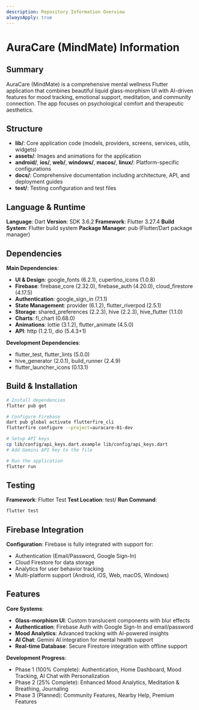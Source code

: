 ```yaml
---
description: Repository Information Overview
alwaysApply: true
---
```


# AuraCare (MindMate) Information

## Summary
AuraCare (MindMate) is a comprehensive mental wellness Flutter application that combines beautiful liquid glass-morphism UI with AI-driven features for mood tracking, emotional support, meditation, and community connection. The app focuses on psychological comfort and therapeutic aesthetics.

## Structure
- **lib/**: Core application code (models, providers, screens, services, utils, widgets)
- **assets/**: Images and animations for the application
- **android/**, **ios/**, **web/**, **windows/**, **macos/**, **linux/**: Platform-specific configurations
- **docs/**: Comprehensive documentation including architecture, API, and deployment guides
- **test/**: Testing configuration and test files

## Language & Runtime
**Language**: Dart
**Version**: SDK 3.6.2
**Framework**: Flutter 3.27.4
**Build System**: Flutter build system
**Package Manager**: pub (Flutter/Dart package manager)

## Dependencies
**Main Dependencies**:
- **UI & Design**: google_fonts (6.2.1), cupertino_icons (1.0.8)
- **Firebase**: firebase_core (2.32.0), firebase_auth (4.20.0), cloud_firestore (4.17.5)
- **Authentication**: google_sign_in (7.1.1)
- **State Management**: provider (6.1.2), flutter_riverpod (2.5.1)
- **Storage**: shared_preferences (2.2.3), hive (2.2.3), hive_flutter (1.1.0)
- **Charts**: fl_chart (0.68.0)
- **Animations**: lottie (3.1.2), flutter_animate (4.5.0)
- **API**: http (1.2.1), dio (5.4.3+1)

**Development Dependencies**:
- flutter_test, flutter_lints (5.0.0)
- hive_generator (2.0.1), build_runner (2.4.9)
- flutter_launcher_icons (0.13.1)

## Build & Installation
```bash
# Install dependencies
flutter pub get

# Configure Firebase
dart pub global activate flutterfire_cli
flutterfire configure --project=auracare-01-dev

# Setup API keys
cp lib/config/api_keys.dart.example lib/config/api_keys.dart
# Add Gemini API key to the file

# Run the application
flutter run
```

## Testing
**Framework**: Flutter Test
**Test Location**: test/
**Run Command**:
```bash
flutter test
```

## Firebase Integration
**Configuration**: Firebase is fully integrated with support for:
- Authentication (Email/Password, Google Sign-In)
- Cloud Firestore for data storage
- Analytics for user behavior tracking
- Multi-platform support (Android, iOS, Web, macOS, Windows)

## Features
**Core Systems**:
- **Glass-morphism UI**: Custom translucent components with blur effects
- **Authentication**: Firebase Auth with Google Sign-In and email/password
- **Mood Analytics**: Advanced tracking with AI-powered insights
- **AI Chat**: Gemini AI integration for mental health support
- **Real-time Database**: Secure Firestore integration with offline support

**Development Progress**:
- Phase 1 (100% Complete): Authentication, Home Dashboard, Mood Tracking, AI Chat with Personalization
- Phase 2 (25% Complete): Enhanced Mood Analytics, Meditation & Breathing, Journaling
- Phase 3 (Planned): Community Features, Nearby Help, Premium Features